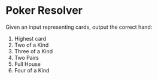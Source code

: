 # Poker Resolver
Given an input representing cards, output the correct hand:
1. Highest card
2. Two of a Kind
3. Three of a Kind
4. Two Pairs
5. Full House
6. Four of a Kind
